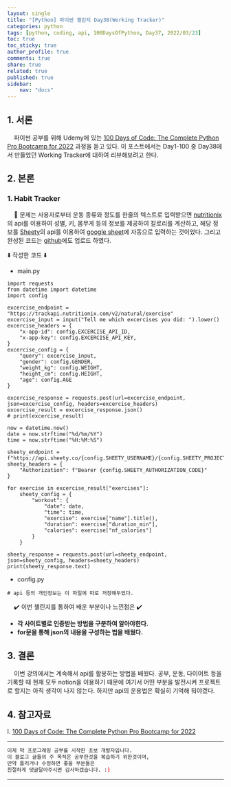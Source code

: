 ```yaml
---
layout: single
title: "[Python] 파이썬 챌린지 Day38(Working Tracker)"
categories: python
tags: [python, coding, api, 100DaysOfPython, Day37, 2022/03/23]
toc: true
toc_sticky: true
author_profile: true
comments: true
share: true
related: true
published: true
sidebar: 
    nav: "docs"
---
```


## 1. 서론  

&nbsp;&nbsp;&nbsp;&nbsp;파이썬 공부를 위해 Udemy에 있는 [100 Days of Code: The Complete Python Pro Bootcamp for 2022](https://www.udemy.com/course/100-days-of-code/) 과정을 듣고 있다. 이 포스트에서는 Day1-100 중 Day38에서 만들었던 Working Tracker에 대하여 리뷰해보려고 한다.

## 2. 본론  

### 1. Habit Tracker  

&nbsp;&nbsp;&nbsp;&nbsp;🤔 문제는 사용자로부터 운동 종류와 정도를 한줄의 텍스트로 입력받으면 [nutritionix](https://www.nutritionix.com/)의 api를 이용하여 성별, 키, 몸무게 등의 정보를 제공하여 칼로리를 계산하고, 해당 정보를 [Sheety](https://sheety.co/)의 api를 이용하여 [google sheet](https://docs.google.com/spreadsheets/u/0/)에 자동으로 입력하는 것이었다. 그리고 완성된 코드는 [github](https://github.com/slowkoding/The-Complete-Python-Pro-Bootcamp-for-2022/tree/main/day38(workout_tracking))에도 업로드 하였다.       

⬇️ 작성한 코드 ⬇️  

- main.py

```
import requests
from datetime import datetime
import config

excercise_endpoint = "https://trackapi.nutritionix.com/v2/natural/exercise"
excercise_input = input("Tell me which excercises you did: ").lower()
excercise_headers = {
    "x-app-id": config.EXCERCISE_API_ID,
    "x-app-key": config.EXCERCISE_API_KEY,    
}
excercise_config = {
    "query": excercise_input,
    "gender": config.GENDER,
    "weight_kg": config.WEIGHT,
    "height_cm": config.HEIGHT,
    "age": config.AGE
}

excercise_response = requests.post(url=excercise_endpoint, json=excercise_config, headers=excercise_headers)
excercise_result = excercise_response.json()
# print(excercise_result)

now = datetime.now()
date = now.strftime("%d/%m/%Y")
time = now.strftime("%H:%M:%S")

sheety_endpoint = f"https://api.sheety.co/{config.SHEETY_USERNAME}/{config.SHEETY_PROJECTNAME}/{config.SHEETY_SHEETNAME}"
sheety_headers = {
    "Authorization": f"Bearer {config.SHEETY_AUTHORIZATION_CODE}"
}

for exercise in excercise_result["exercises"]:
    sheety_config = {
        "workout": {
            "date": date,
            "time": time,
            "exercise": exercise["name"].title(),
            "duration": exercise["duration_min"],
            "calories": exercise["nf_calories"]
        }
    }
    
sheety_response = requests.post(url=sheety_endpoint, json=sheety_config, headers=sheety_headers)
print(sheety_response.text)
```  

- config.py

```
# api 등의 개인정보는 이 파일에 따로 저장해두었다. 
```  

&nbsp;&nbsp;&nbsp;&nbsp;✔️ 이번 챌린지를 통하여 배운 부분이나 느낀점은 ✔️
- <b>각 사이트별로 인증받는 방법을 구분하여 알아야한다.</b>
- <b>for문을 통해 json의 내용을 구성하는 법을 배웠다.</b>

## 3. 결론  

&nbsp;&nbsp;&nbsp;&nbsp;이번 강의에서는 계속해서 api를 활용하는 방법을 배웠다. 공부, 운동, 다이어트 등을 기록할 때 현재 모두 notion을 이용하기 때문에 여기서 어떤 부분을 발전시켜 프로젝트로 할지는 아직 생각이 나지 않는다. 하지만 api의 운용법은 확실히 기억해 둬야겠다.

## 4. 참고자료  

Ⅰ. [100 Days of Code: The Complete Python Pro Bootcamp for 2022](https://www.udemy.com/course/100-days-of-code/)

---

```bash
이제 막 프로그래밍 공부를 시작한 초보 개발자입니다.
이 블로그 글들의 주 목적은 공부한것을 복습하기 위한것이며, 
만약 틀리거나 수정하면 좋을 부분들은
친절하게 댓글달아주시면 감사하겠습니다. :)
```

---
